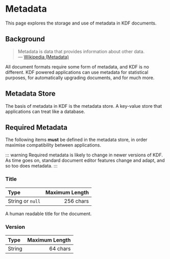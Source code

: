 # Metadata

This page explores the storage and use of metadata in KDF documents.


## Background

> Metadata is data that provides information about other data.  
> — [Wikipedia (Metadata)][1]

[1]: https://en.m.wikipedia.org/wiki/Metadata

All document formats require some form of metadata, and KDF is no different.
KDF powered applications can use metadata for statistical purposes, for
automatically upgrading documents, and for much more.


## Metadata Store

The basis of metadata in KDF is the metadata store. A key-value store that
applications can treat like a database.


## Required Metadata

The following items **must** be defined in the metadata store, in order maximise
compatibility between applications.

::: warning
Required metadata is likely to change in newer versions of KDF. As time goes on,
standard document editor features change and adapt, and so too does metadata.
:::


### Title

| Type             | Maximum Length |
| :--------------- | -------------: |
| String or `null` |      256 chars |

A human readable title for the document.


### Version

| Type   | Maximum Length |
| :----- | -------------: |
| String |       64 chars |